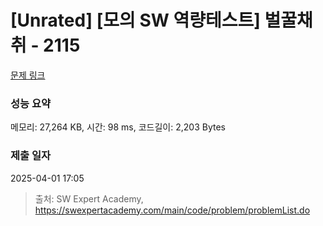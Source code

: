 # [Unrated] [모의 SW 역량테스트] 벌꿀채취 - 2115 

[문제 링크](https://swexpertacademy.com/main/code/problem/problemDetail.do?contestProbId=AV5V4A46AdIDFAWu) 

### 성능 요약

메모리: 27,264 KB, 시간: 98 ms, 코드길이: 2,203 Bytes

### 제출 일자

2025-04-01 17:05



> 출처: SW Expert Academy, https://swexpertacademy.com/main/code/problem/problemList.do